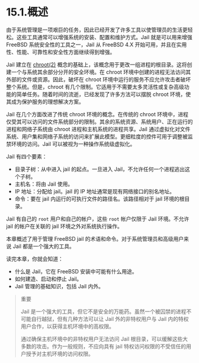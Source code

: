 # 15.1.概述

由于系统管理是一项艰巨的任务，因此已经开发了许多工具以使管理员的生活更轻松。这些工具通常可以增强系统的安装、配置和维护方式。Jail 就是可以用来增强 FreeBSD 系统安全性的工具之一，Jail 从 FreeBSD 4.X 开始可用，并且在实用性、性能、可靠性和安全性方面继续得到增强。

Jail 建立在 [chroot(2)](https://www.freebsd.org/cgi/man.cgi?query=chroot&sektion=2&format=html) 概念的基础上，该概念用于更改一组进程的根目录。这将创建一个与系统其余部分分开的安全环境。在 chroot 环境中创建的进程无法访问其外部的文件或资源。因此，破坏在 chroot 环境中运行的服务不应允许攻击者破坏整个系统。但是，chroot 有几个限制。它适用于不需要太多灵活性或复杂高级功能的简单任务。随着时间的流逝，已经发现了许多方法可以摆脱 chroot 环境，使其成为保护服务的理想解决方案。

Jail 在几个方面改进了传统 chroot 环境的概念。在传统的 chroot 环境中，进程仅受其可以访问的文件系统部分的限制。其余的系统资源、系统用户、正在运行的进程和网络子系统由 chroot 进程和主机系统的进程共享。Jail 通过虚拟化对文件系统、用户集和网络子系统的访问来扩展此模型。更细粒度的控件可用于调整被监禁环境的访问。Jail 可以被视为一种操作系统级虚拟化。

Jail 有四个要素：

- 目录子树：从中进入 jail 的起点。一旦进入 Jail，不允许任何一个进程逃出这个子树。
- 主机名：将由 Jail 使用。
- IP 地址：分配给 jail。jail 的 IP 地址通常是现有网络接口的别名地址。
- 命令：要在 jail 内运行的可执行文件的路径名。该路径相对于 jail 环境的根目录。

Jail 有自己的 `root` 用户和自己的帐户，这些 `root` 帐户仅限于 Jail 环境。不允许 jail 的帐户在关联的 jail 环境之外对系统执行操作。

本章概述了用于管理 FreeBSD jail 的术语和命令。对于系统管理员和高级用户来说 Jail 都是一个强大的工具。

读完本章，你就会知道：

- 什么是 Jail，它在 FreeBSD 安装中可能有什么用途。
- 如何建造、启动和停止 Jail。
- Jail 管理的基础知识，包括 Jail 内外。

>重要
>
>Jail 是一个强大的工具，但它不是安全的万能药。虽然一个被囚禁的进程不可能自行越狱，但有几种方法可以让 Jail 外的非特权用户与 Jail 内的特权用户合作，以获得主机环境中的高权限。
>
>通过确保主机环境中的非特权用户无法访问 Jail 根目录，可以缓解这些大多数的攻击。作为一般规则，不应向具有 jail 特权访问权限的不受信任的用户授予对主机环境的访问权限。
